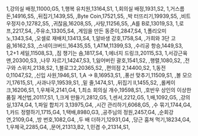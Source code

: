 1,강의실 배정,11000,G5,
1,행복 유치원,13164,S1,
1,회의실 배정,1931,S2,
1,거스름돈,14916,S5,
,뒤집기,1439,S5,
,Byte Coin,17521,S5,
,박 터뜨리기,19939,S5,
,비트 우정지수,12782,S5,
,귀찮음,16208,S5,
,사탕,11256,S5,
,A를 B로,13019,S3,
1,로프,2217,S4,
,주유소,13305,S4,
,게임을 만든 동준이,2847,S4,
1,폴리오미노,1343,S4,
,오셀로 재배치,13413,S4,
1,알바생 강호,1758,S4,
,가희와 3단 고음,16162,S3,
,스네이크버드,16435,S5,
1,ATM,11399,S3,
,수리공 항승,1449,S3,
1,2+1 세일,11508,S3,
,짐 챙기는 숌,1817,S4,
1,에너지 드링크,20115,S3,
1,서강근육맨,20300,S3,
,나무 자르기,14247,S3,
1,잃어버린 괄호,1541,S2,
,행렬,1080,S2,
,전구와 스위치,2138,S2,
1,블로그2,20365,S2,
,편의점 2,14400,S2,
1,동전 0,11047,S2,
,신입 사원,1946,S1,
1,A → B,16953,S1,
,풍선 맞추기,11509,S1,
,볼 모으기,17615,S1,
,사과나무,19539,S1,
,밑 줄,1474,S1,
,뒤집기 II,1455,S2,
,롤케이크,16206,S1,
1,우체국,2141,G4,
1,최소 회의실 개수,19598,S1,
,호반우 상인의 이상한 품질 계산법,20117,S1,
1,크게 만들기,2812,G5,
1,센서,2212,G5,
1,배,1092,G5,
,강의실,1374,G4,
1,파일 합치기 3,13975,G4,
,시간 관리하기,6068,G5,
,수 묶기,1744,G4,
1,카드 정렬하기,1715,G4,
1,택배,8980,G3,
,공주님의 정원,2457,G4,
,순회강연,2109,G4,
,방 번호,1082,G4,
,두 배 더하기,12931,G4,
,당근 훔쳐 먹기,18234,G4,
1,우체국,2285,G4,
,문어,21313,B2,
1,민겸 수,21314,S1,
